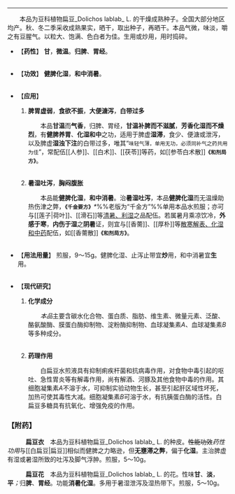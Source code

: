 ---
&emsp;&emsp;本品为豆科植物扁豆_Dolichos lablab_ L. 的干燥成熟种子。全国大部分地区均产。秋、冬二季采收成熟果实，晒干，取出种子，再晒干。本品气微，味淡，嚼之有豆腥气。以粒大、饱满、色白者为佳。生用或炒用，用时捣碎。

- 【**药性**】
	**甘**，**微温**。**归脾**、**胃经**。<br></br>

- 【**功效**】
	**健脾化湿**，**和中消暑**。<br></br>

- 【**应用**】
	1. **脾胃虚弱**，**食欲不振**，**大便溏泻**，**白带过多**
		
		&emsp;&emsp;本品**甘温**而**气香**，归脾、胃经，**甘温补脾而不滋腻**，**芳香化湿而不燥烈**，有**健脾养胃**、**化湿和中**之功，适用于脾虚**湿滞**，食少、便溏或泄泻，以及脾虚**湿浊下注**的白带过多，唯其“`味轻气薄，单用无功，必须同补气之药共用为佳`”，常配伍[[人参]]、[[白术]]、[[茯苓]]等药，如[[参苓白术散]]**`《和剂局方》`**。<br></br>
	
	2. **暑湿吐泻**，**胸闷腹胀**
		
		&emsp;&emsp;本品能**健脾化湿**，**和中消暑**。治**暑湿吐泻**，本品**健脾化湿**而无温燥助热伤津之弊，**`《千金要方》`**<dfn>\*</dfn>%%老版为“千金方”%%单用本品水煎服；亦可与[[莲子|荷叶]]、[[滑石]]等<ins>清暑、利湿</ins>之品配伍。若属暑月乘凉饮冷，**外感于寒**，**内伤于湿**之**阴暑**证，则宜与[[香薷]]、[[厚朴]]等<ins>散寒解表、化湿和中药</ins>配伍，如[[香薷散]]**`《和剂局方》`**。<br></br>

- 【**用法用量**】
	煎服，9～15g。健脾化湿、止泻止带宜**炒**用，和中消暑宜**生**用。<br></br>

- 【**现代研究**】
	1. **化学成分**
		
		&emsp;&emsp;<dfn>本品</dfn>主要含碳水化合物、蛋白质、脂肪、维生素、微量元素、泛酸、酪氨酸酶、膜蛋白酶抑制物、淀粉酶抑制物、血球凝集素$A$、血球凝集素$B$等多种成分。<br></br>
	
	2. **药理作用**
		
		&emsp;&emsp;白扁豆水煎液具有抑制痢疾杆菌和抗病毒作用，对食物中毒引起的呕吐、急性胃炎等有解毒作用，尚有解酒、河豚及其他食物中毒的作用。其细胞凝集素$A$不溶于水，可抑制实验动物生长，甚至引起肝区域性坏死，加热可使其毒性大减。细胞凝集素$B$可溶于水，有抗胰蛋白酶的活性。白扁豆多糖具有抗氧化、增强免疫的作用。

### 【附药】

&emsp;&emsp;&emsp;**扁豆衣**&emsp;本品为豆科植物扁豆_Dolichos lablab_ L. 的种皮。~~性能功效~~<dfn>药性功用</dfn>与[[白扁豆|扁豆]]相似而健脾之力略逊，但**无壅滞之弊**，偏于**化湿**。主治脾虚有湿或暑湿所致的吐泻及脚气浮肿。煎服，5～10g。

&emsp;&emsp;&emsp;**扁豆花**&emsp;本品为豆科植物扁豆_Dolichos lablab_ L. 的花。性味**甘**、**淡**，**平**<dfn>；</dfn>归**脾**、**胃经**。功能**消暑化湿**。多用于暑湿泄泻及湿热带下。煎服，5～10g。